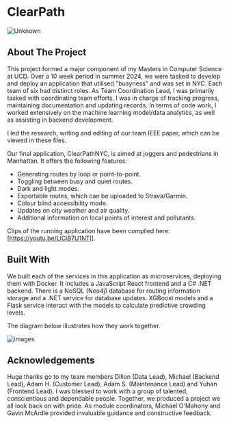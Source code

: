 # ClearPath

![Unknown](https://github.com/user-attachments/assets/a183d7ec-b378-404c-8034-9205a2a89edb)


## About The Project

This project formed a major component of my Masters in Computer Science at UCD. Over a 10 week period in summer 2024, we were tasked to develop and deploy an application that utilised "busyness" and was set in NYC. Each team of six had distinct roles. As Team Coordination Lead, I was primarily tasked with coordinating team efforts. I was in charge of tracking progress, maintaining documentation and updating records. In terms of code work, I worked extensively on the machine learning model/data analytics, as well as assisting in backend development.

I led the research, writing and editing of our team IEEE paper, which can be viewed in these files.

Our final application, ClearPathNYC, is aimed at joggers and pedestrians in Manhattan. It offers the following features: 
+ Generating routes by loop or point-to-point.
+ Toggling between busy and quiet routes.
+ Dark and light modes.
+ Exportable routes, which can be uploaded to Strava/Garmin.
+ Colour blind accessibility mode.
+ Updates on city weather and air quality.
+ Additional information on local points of interest and pollutants.

Clips of the running application have been compiled here: [https://youtu.be/LlCiB7U1NTI].

## Built With 

We built each of the services in this application as microservices, deploying them with Docker. It includes a JavaScript React frontend and a C# .NET backend. There is a NoSQL (Neo4j) database for routing information storage and a .NET service for database updates. XGBoost models and a Flask service interact with the models to calculate predictive crowding levels. 

The diagram below illustrates how they work together.


![images](images/diagram_bw.jpeg)

## Acknowledgements 

Huge thanks go to my team members Dillon (Data Lead), Michael (Backend Lead), Adam H. (Customer Lead), Adam S. (Maintenance Lead) and Yuhan (Frontend Lead). I was blessed to work with a group of talented, conscientious and dependable people. Together, we produced a project we all look back on with pride. 
As module coordinators, Michael O'Mahony and Gavin McArdle provided invaluable guidance and constructive feedback.

<!-- MARKDOWN LINKS & IMAGES -->
